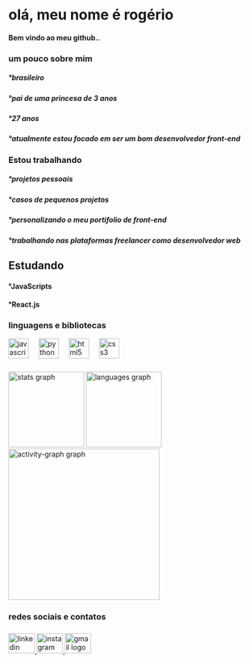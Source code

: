  ### <h1 align="left">olá, meu nome é rogério</h1>
 <h4>Bem vindo ao meu github..</h4>

 <h3>um pouco sobre mim</h3>
  <h5>°brasileiro</h5>
  <h5>°pai de uma princesa de 3 anos</h5>
  <h5>°27 anos </h5>
  <h5>°atualmente estou focado em ser um bom desenvolvedor front-end</h5>
  
  
### Estou trabalhando
<h5>°projetos pessoais</h5>
<h5>°casos de pequenos projetos</h5>
<h5>°personalizando o meu portifolio de front-end</h5>
<h5>°trabalhando nas plataformas freelancer como desenvolvedor web</h5>

### <h2 align="left">Estudando</h2> 
<h4>°JavaScripts<h4>
<h4>°React.js<h4>


  
### <h3 align="left">linguagens e bibliotecas </h3>



<div align="left">
  <img src="https://cdn.jsdelivr.net/gh/devicons/devicon/icons/javascript/javascript-original.svg" height="40" alt="javascript logo"  />
  <img width="12" />
  <img src="https://cdn.jsdelivr.net/gh/devicons/devicon/icons/python/python-original.svg" height="40" alt="python logo"  />
  <img width="12" />
  <img src="https://cdn.jsdelivr.net/gh/devicons/devicon/icons/html5/html5-original.svg" height="40" alt="html5 logo"  />
  <img width="12" />
  <img src="https://cdn.jsdelivr.net/gh/devicons/devicon/icons/css3/css3-original.svg" height="40" alt="css3 logo"  />
</div>

###

<div align="center">
</div>

###

<div align="left">
  <img src="https://github-readme-stats.vercel.app/api?username=roger1407&hide_title=false&hide_rank=false&show_icons=true&include_all_commits=true&count_private=true&disable_animations=false&theme=dracula&locale=en&hide_border=false&order=1" height="150" alt="stats graph"  />
  <img src="https://github-readme-stats.vercel.app/api/top-langs?username=roger1407&locale=en&hide_title=false&layout=compact&card_width=320&langs_count=5&theme=darcula&hide_border=false&order=2" height="150" alt="languages graph"  />
  <img src="https://github-readme-activity-graph.vercel.app/graph?username=roger1407&radius=16&theme=react&area=true&order=5" height="300" alt="activity-graph graph"  />
</div>

<h3 align="left">redes sociais e contatos</h3>

###

<div align="left">
  <a href="https://www.linkedin.com/in/rog%C3%A9rio-a-silva-55634b28a/" target="_blank">
    <img src="https://raw.githubusercontent.com/maurodesouza/profile-readme-generator/master/src/assets/icons/social/linkedin/default.svg" width="52" height="40" alt="linkedin logo"  />
  </a>
  <a href="https://www.instagram.com/rogerio243silva?igsh=MW85Y2VidzByemhlZg%3D%3D&utm_source=qr" target="_blank">
    <img src="https://raw.githubusercontent.com/maurodesouza/profile-readme-generator/master/src/assets/icons/social/instagram/default.svg" width="52" height="40" alt="instagram logo"  />
  </a>
  <img src="https://raw.githubusercontent.com/maurodesouza/profile-readme-generator/master/src/assets/icons/social/gmail/default.svg" width="52" height="40" alt="gmail logo"  />
</div>

###
